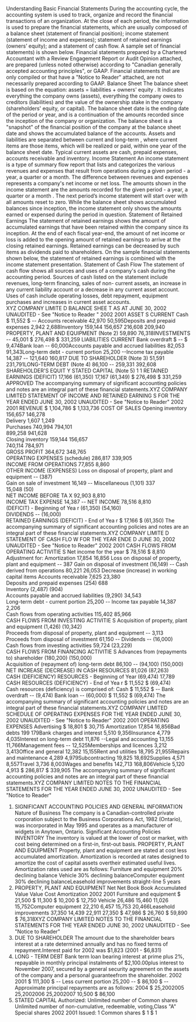 Understanding Basic Financial Statements
During the accounting cycle, the accounting system is used to track, organize and record the financial
transactions of an organization. At the close of each period, the information is used to prepare the
financial statements, which are usually composed of a balance sheet (statement of financial position);
income statement (statement of income and expenses); statement of retained earnings (owners’
equity); and a statement of cash flow.
A sample set of financial statements) is shown below.
Financial statements prepared by a Chartered Accountant with a Review Engagement Report or
Audit Opinion attached, are prepared (unless noted otherwise) according to "Canadian generally
accepted accounting principles", or GAAP. Financial statements that are only compiled or that have a
"Notice to Reader" attached, are not necessarily prepared according to GAAP.
Balance Sheet
The balance sheet is based on the equation: assets = liabilities + owners' equity . It indicates
everything the company owns (assets), everything the company owes to creditors (liabilities) and the
value of the ownership stake in the company (shareholders' equity, or capital). The balance sheet
date is the ending date of the period or year, and is a continuation of the amounts recorded since the
inception of the company or organization. The balance sheet is a "snapshot" of the financial position
of the company at the balance sheet date and shows the accumulated balance of the accounts.
Assets and liabilities are separated between current  and long-term , where current items are those
items, which will be realized or paid, within one year of the balance sheet date. Typical current assets
are cash, prepaid expenses, accounts receivable and inventory.
Income Statement
An income statement is a type of summary flow report that lists and categorizes the various revenues
and expenses that result from operations during a given period - a year, a quarter or a month. The
difference between revenues and expenses represents a company's net income or net loss. The
amounts shown in the income statement are the amounts recorded for the given period - a year, a
quarter or a month . The next period’s income statement will start over with all amounts reset to zero.
While the balance sheet shows accumulated balances since inception, the income statement only
shows the amounts earned or expensed during the period in question.
Statement of Retained Earnings
The statement of retained earnings shows the amount of accumulated earnings that have been
retained within the company since its inception. At the end of each fiscal year-end, the amount of net
income or loss is added to the opening amount of retained earnings to arrive at the closing retained
earnings. Retained earnings can be decreased by such items as dividends paid to shareholders. On
the sample financial statements shown below, the statement of retained earnings is combined with
the income statement presentation.
Statement of Cash Flow
The statement of cash flow shows all sources and uses of a company's cash during the accounting
period. Sources of cash listed on the statement include revenues, long-term financing, sales of non-
current assets, an increase in any current liability account or a decrease in any current asset account.
Uses of cash include operating losses, debt repayment, equipment purchases and increases in
current asset accounts.  
 XYZ COMPANY LIMITE D
BALANCE SHEE T
AS AT
JUNE 30, 2002
UNAUDITED - See "Notice to Reader "
2002 2001
ASSET S
CURRENT
Cash $ 11,552 $ --
Accounts receivable 42,970 50,595Deposits and prepaid expenses 2,942 2,688Inventory 159,144 156,657
216,608 209,940
PROPERTY, PLANT AND EQUIPMENT (Note 2) 59,890 76,318INVESTMENTS -- 45,001
$ 276,498 $ 331,259
LIABILITIES
CURRENT
Bank overdraft $ -- $ 9,474Bank loan -- 60,000Accounts payable and accrued liabilities 82,053 91,343Long-term debt - current portion 25,200 --Income tax payable 14,387 --
121,640 160,817
DUE TO SHAREHOLDER (Note 3) 51,591 231,791LONG-TERM DEBT (Note 4) 86,100 --
259,331 392,608
SHAREHOLDER'S EQUIT
Y
STATED CAPITAL (Note 5) 1 1
RETAINED EARNINGS (DEFICIT) 17,166 (61,350)
17,167 (61,349)
$ 276,498 $ 331,259
APPROVED
The accompanying summary of significant accounting policies and notes are an integral part of these financial statements.XYZ COMPANY LIMITED
STATEMENT OF INCOME AND RETAINED EARNING S
FOR THE YEAR ENDED
JUNE 30, 2002
UNAUDITED - See "Notice to Reader"
2002 2001
REVENUE $ 1,104,786 $ 1,133,736
COST OF SALES
Opening inventory 156,657     146,278     
Delivery 1,607         1,249         
Purchases 740,994     794,101     
899,258    941,628     
Closing inventory 159,144     156,657     
740,114    784,971     
GROSS PROFIT 364,672    348,765     
OPERATING EXPENSES (schedule) 286,817    339,905     
INCOME FROM OPERATIONS 77,855      8,860         
OTHER INCOME (EXPENSES)
Loss on disposal of property, plant and equipment -- (387)           
Gain on sale of investment 16,149       --
Miscellaneous (1,101)        337            
15,048      (50)             
NET INCOME BEFORE TA X 92,903      8,810         
INCOME TAX  EXPENSE 14,387      --
NET INCOME 78,516      8,810         
(DEFICIT) -  Beginning of Yea r (61,350)     (54,160)      
DIVIDENDS -- (16,000)      
RETAINED EARNINGS (DEFICIT) - End of Yea r $ 17,166 $ (61,350)
The accompanying summary of significant accounting policies and notes are an integral part of these financial statements.XYZ COMPANY LIMITE D
STATEMENT OF CASH FLO W
FOR THE YEAR ENDE D
JUNE 30, 2002
UNAUDITED - See "Notice to Reader"
2002 2001
CASH FLOWS FROM OPERATING ACTIVITIE S
Net income for the year $ 78,516 $ 8,810
Adjustment for:   Amortization 17,854 16,856   Loss on disposal of property, plant and equipment -- 387   Gain on disposal of investment (16,149) --
Cash derived from operations 80,221 26,053
Decrease (increase) in working capital items
   Accounts receivable 7,625         23,380       
   Deposits and prepaid expenses (254)           688            
   Inventory (2,487)        (904)           
   Accounts payable and accrued liabilities (9,290)        34,543       
   Long-term debt - current portion 25,200       --
   Income tax payable 14,387       2,206         
Cash flows from operating activities 115,402     85,966       
CASH FLOWS FROM INVESTING ACTIVITIE
S
Acquisition of property, plant and equipment (1,426)        (10,342)      
Proceeds from disposal of property, plant and equipment -- 3,113         
Proceeds from disposal of investment 61,150       --
Dividends -- (16,000)      
Cash flows from investing activities 59,724       (23,229)      
CASH FLOWS FROM FINANCING ACTIVITIE S
Advances from (repayments to) shareholder (180,200)    (150,000)    
Acquisition of (repayment of) long-term debt 86,100       --
(94,100)     (150,000)    
NET INCREASE (DECREASE) IN CASH RESOURCES 81,026      (87,263)      
CASH (DEFICIENCY) RESOURCES - Beginning of Year (69,474)      17,789       
CASH RESOURCES (DEFICIENCY) - End of Yea r $ 11,552    $ (69,474)    
Cash resources (deficiency) is comprised of:
Cash $ 11,552 $ --
Bank overdraft -- (9,474)
Bank loan -- (60,000)
$ 11,552 $ (69,474)
The accompanying summary of significant accounting policies and notes are an integral part of these financial statements.XYZ COMPANY LIMITED
SCHEDULE OF OPERATING EXPENSES
FOR THE YEAR ENDED
JUNE 30, 2002
UNAUDITED - See "Notice to Reader"
2002 2001
OPERATING EXPENSES
Advertising $ 18,801 $ 30,715
Amortization 17,854 16,856Bad debts 199 179Bank charges and interest 5,510 9,356Insurance 4,779 4,035Interest on long-term debt 11,876 --Legal and accounting 13,155 11,766Management fees -- 12,525Memberships and licences 3,212 3,413Office and general 12,382 15,155Rent and utilities 18,795 21,955Repairs and maintenance 4,289 4,979Subcontracting 19,825 18,692Supplies 4,571 8,557Travel 3,736 8,003Wages and benefits 142,713 168,806Vehicle 5,120 4,913
$ 286,817 $ 339,905
The accompanying summary of significant accounting policies and notes are an integral part of these financial statements.XYZ COMPANY LIMITED
NOTES TO THE FINANCIAL STATEMENTS
FOR THE YEAR ENDED
JUNE 30, 2002
UNAUDITED - See "Notice to Reader"
1. SIGNIFICANT ACCOUNTING POLICIES AND GENERAL INFORMATION
Nature of Business
The company is a Canadian-controlled private corporation subject to the Business
Corporations Act, 1982 (Ontario), was incorporated in May 1995 and operates as a manufacturer of widgets in Anytown, Ontario.
Significant Accounting Policies
INVENTORY
The inventory is valued at the lower of cost or market, with cost being 
determined on a first-in, first-out basis.
PROPERTY, PLANT AND EQUIPMENT
Property, plant and equipment are stated at cost less accumulated amortization.
Amortization is recorded at rates designed to amortize the cost of capital assets overtheir estimated useful lives. Amortization rates used are as follows:
Furniture and equipment 20% declining balance
Vehicle 30% declining balanceComputer equipment 30% declining balanceLeasehold improvements straight-line 5 years
2. PROPERTY, PLANT AND EQUIPMENT Net Net
Book Book
Accumulated Value Value
Cost
Amortization 2002 2001
Furniture and equipment $ 21,500 $ 11,300 $ 10,200 $ 12,750
Vehicle 26,486 15,460 11,026 15,752Computer equipment 22,210 6,457 15,753 20,466Leasehold improvements 37,350 14,439 22,911 27,350
$ 47,986 $ 26,760 $ 59,890 $ 76,318XYZ COMPANY LIMITED
NOTES TO THE FINANCIAL STATEMENTS
FOR THE YEAR ENDED
JUNE 30, 2002
UNAUDITED - See "Notice to Reader"
3. DUE TO SHAREHOLDER
The amount due to the shareholder bears interest at a rate determined annually and has
no fixed terms of repayment.Interest paid for 2002 was $1,823 (2001 - $6,831)
4. LONG - TERM DEBT
Bank term loan bearing interest at prime plus 2%,
repayable in monthly principal instalments of $2,100.00plus interest to November 2007, secured by a general security agreement on the assets of the company and a personal guaranteefrom the shareholder.
2002
2001
$ 111,300 $ --
Less current portion 25,200 --
$ 86,100 $ --
Approximate principal repayments are as follows:
2004 $ 25,2002005 25,2002006 25,2002007 10,500
$ 86,100
5. STATED CAPITAL
Authorized:
Unlimited number of Common shares
Unlimited number of non-cumulative, redeemable, voting,Class "A" Special shares
2002
2001
Issued:
1 Common shares $ 1 $ 1